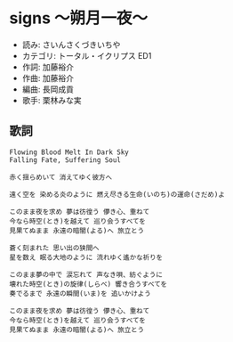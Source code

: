 signs 〜朔月一夜〜
===================

- 読み: さいんさくづきいちや
- カテゴリ: トータル・イクリプス ED1
- 作詞: 加藤裕介
- 作曲: 加藤裕介
- 編曲: 長岡成貢
- 歌手: 栗林みな実


歌詞
-----

    Flowing Blood Melt In Dark Sky
    Falling Fate, Suffering Soul

    赤く揺らめいて 消えてゆく彼方へ

    遠く空を 染める炎のように 燃え尽きる生命(いのち)の運命(さだめ)よ

    このまま夜を求め 夢は彷徨う 儚き心、重ねて
    今なら時空(とき)を越えて 巡り会うすべてを
    見果てぬまま 永遠の暗闇(よる)へ 旅立とう

    蒼く刻まれた 思い出の狭間へ
    星を数え 眠る大地のように 流れゆく遙かな祈りを

    このまま夢の中で 涙忘れて 声なき唄、紡ぐように
    壊れた時空(とき)の旋律(しらべ) 響き合うすべてを
    奏でるまで 永遠の瞬間(いま)を 追いかけよう

    このまま夜を求め 夢は彷徨う 儚き心、重ねて
    今なら時空(とき)を越えて 巡り会うすべてを
    見果てぬまま 永遠の暗闇(よる)へ 旅立とう

